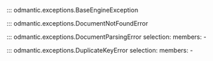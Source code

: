 ::: odmantic.exceptions.BaseEngineException

::: odmantic.exceptions.DocumentNotFoundError

::: odmantic.exceptions.DocumentParsingError
    selection:
        members:
          -

::: odmantic.exceptions.DuplicateKeyError
    selection:
        members:
          -
